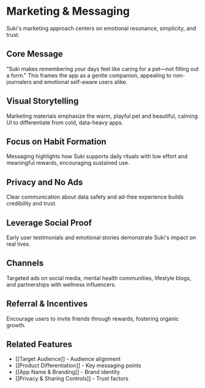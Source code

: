 # Marketing & Messaging

Suki's marketing approach centers on emotional resonance, simplicity, and trust:

## Core Message
"Suki makes remembering your days feel like caring for a pet—not filling out a form." This frames the app as a gentle companion, appealing to non-journalers and emotional self-aware users alike.

## Visual Storytelling
Marketing materials emphasize the warm, playful pet and beautiful, calming UI to differentiate from cold, data-heavy apps.

## Focus on Habit Formation
Messaging highlights how Suki supports daily rituals with low effort and meaningful rewards, encouraging sustained use.

## Privacy and No Ads
Clear communication about data safety and ad-free experience builds credibility and trust.

## Leverage Social Proof
Early user testimonials and emotional stories demonstrate Suki's impact on real lives.

## Channels
Targeted ads on social media, mental health communities, lifestyle blogs, and partnerships with wellness influencers.

## Referral & Incentives
Encourage users to invite friends through rewards, fostering organic growth.

## Related Features
- [[Target Audience]] - Audience alignment
- [[Product Differentiation]] - Key messaging points
- [[App Name & Branding]] - Brand identity
- [[Privacy & Sharing Controls]] - Trust factors
